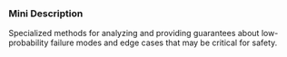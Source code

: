 ### Mini Description

Specialized methods for analyzing and providing guarantees about low-probability failure modes and edge cases that may be critical for safety.
